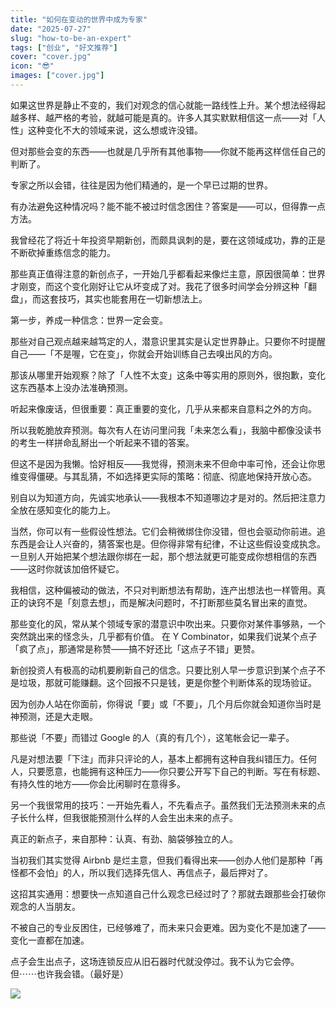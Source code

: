 ```yaml
---
title: "如何在变动的世界中成为专家"
date: "2025-07-27"
slug: "how-to-be-an-expert"
tags: ["创业", "好文推荐"]
cover: "cover.jpg"
icon: "😎"
images: ["cover.jpg"]
---
```

如果这世界是静止不变的，我们对观念的信心就能一路线性上升。某个想法经得起越多样、越严格的考验，就越可能是真的。许多人其实默默相信这一点——对「人性」这种变化不大的领域来说，这么想或许没错。



但对那些会变的东西——也就是几乎所有其他事物——你就不能再这样信任自己的判断了。



专家之所以会错，往往是因为他们精通的，是一个早已过期的世界。



有办法避免这种情况吗？能不能不被过时信念困住？答案是——可以，但得靠一点方法。



我曾经花了将近十年投资早期新创，而颇具讽刺的是，要在这领域成功，靠的正是不断砍掉重练信念的能力。



那些真正值得注意的新创点子，一开始几乎都看起来像烂主意，原因很简单：世界才刚变，而这个变化刚好让它从坏变成了对。我花了很多时间学会分辨这种「翻盘」，而这套技巧，其实也能套用在一切新想法上。



第一步，养成一种信念：世界一定会变。



那些对自己观点越来越笃定的人，潜意识里其实是认定世界静止。只要你不时提醒自己——「不是喔，它在变」，你就会开始训练自己去嗅出风的方向。



那该从哪里开始观察？除了「人性不太变」这条中等实用的原则外，很抱歉，变化这东西基本上没办法准确预测。



听起来像废话，但很重要：真正重要的变化，几乎从来都来自意料之外的方向。



所以我乾脆放弃预测。每次有人在访问里问我「未来怎么看」，我脑中都像没读书的考生一样拼命乱掰出一个听起来不错的答案。



但这不是因为我懒。恰好相反——我觉得，预测未来不但命中率可怜，还会让你思维变得僵硬。与其乱猜，不如选择更实际的策略：彻底、彻底地保持开放心态。



别自以为知道方向，先诚实地承认——我根本不知道哪边才是对的。然后把注意力全放在感知变化的能力上。



当然，你可以有一些假设性想法。它们会稍微绑住你没错，但也会驱动你前进。追东西是会让人兴奋的，猜答案也是。但你得非常有纪律，不让这些假设变成执念。
一旦别人开始把某个想法跟你绑在一起，那个想法就更可能变成你想相信的东西——这时你就该加倍怀疑它。



我相信，这种偏被动的做法，不只对判断想法有帮助，连产出想法也一样管用。真正的诀窍不是「刻意去想」，而是解决问题时，不打断那些莫名冒出来的直觉。



那些变化的风，常从某个领域专家的潜意识中吹出来。只要你对某件事够熟，一个突然跳出来的怪念头，几乎都有价值。
在 Y Combinator，如果我们说某个点子「疯了点」，那通常是称赞——搞不好还比「这点子不错」更赞。



新创投资人有极高的动机要刷新自己的信念。只要比别人早一步意识到某个点子不是垃圾，那就可能赚翻。这个回报不只是钱，更是你整个判断体系的现场验证。



因为创办人站在你面前，你得说「要」或「不要」，几个月后你就会知道你当时是神预测，还是大走眼。



那些说「不要」而错过 Google 的人（真的有几个），这笔帐会记一辈子。



凡是对想法要「下注」而非只评论的人，基本上都拥有这种自我纠错压力。任何人，只要愿意，也能拥有这种压力——你只要公开写下自己的判断。写在有标题、有持久性的地方——你会比闲聊时在意得多。



另一个我很常用的技巧：一开始先看人，不先看点子。虽然我们无法预测未来的点子长什么样，但我很能预测什么样的人会生出未来的点子。



真正的新点子，来自那种：认真、有劲、脑袋够独立的人。



当初我们其实觉得 Airbnb 是烂主意，但我们看得出来——创办人他们是那种「再怪都不会怕」的人，所以我们选择先信人、再信点子，最后押对了。



这招其实通用：想要快一点知道自己什么观念已经过时了？那就去跟那些会打破你观念的人当朋友。



不被自己的专业反困住，已经够难了，而未来只会更难。因为变化不是加速了——变化一直都在加速。



点子会生出点子，这场连锁反应从旧石器时代就没停过。我不认为它会停。
但⋯⋯也许我会错。（最好是）




![](https://prod-files-secure.s3.us-west-2.amazonaws.com/112d0858-5090-4d34-a606-b75eb8d65fd2/46476355-9cf3-4e99-9b7a-3531bc426380/1000202064.png?X-Amz-Algorithm=AWS4-HMAC-SHA256&X-Amz-Content-Sha256=UNSIGNED-PAYLOAD&X-Amz-Credential=ASIAZI2LB4664ZMEYFH5%2F20250912%2Fus-west-2%2Fs3%2Faws4_request&X-Amz-Date=20250912T054326Z&X-Amz-Expires=3600&X-Amz-Security-Token=IQoJb3JpZ2luX2VjEK3%2F%2F%2F%2F%2F%2F%2F%2F%2F%2FwEaCXVzLXdlc3QtMiJGMEQCIDaTIwRxEEqE%2FtBm5EMWrEV7GH39tKaQVBhuVtSf85cNAiBCW3VGNW49aVjVJAI7AU70sC6XRg9GolDUjg%2Ft0%2FDyjCr%2FAwglEAAaDDYzNzQyMzE4MzgwNSIMFv2cwLCH3%2BuJfJPSKtwDxLwUNM8XxH1gvPd4GYu%2Bfh76zIWzrsSc9TZPit9cWhK34mkcO%2FPPiac8AYC%2Fdlxsj2qXYIxiNBpedD9Qm65%2B90NvjYOl8hUjNQuNlZVEYSnFphpfG8Y70T9KwfPAK4F48GfVGFhinVZ8awLL3UN2e1NQsPiZ1OpcInjG46cMGZGkiFJNGW2oTn%2F5i3Y5vsjr5GKC9u7CLGpAxRfVp5fxjcNbHV8SaJrVVgDk%2BYifmDLjLGhD01nVE%2BgDOsTuATwy%2FBymGRVnJHeJOIRD0fyaEi%2FcQ8ZvK5nEqWidSzv17WNUU%2Fo05wigI4qheJl9KqrTsAN4RQUpU1xrVk0QRpLHuzUe6glIdnVZJDqW8%2BsWjaL8JbSFUZ8VXWMoI9pd%2BL5RIHY1FlLit2xUd4%2FFdjyrj1%2FVE%2FOzvt0lTbbjypaE2SrUtUTyntUUMkVDVRqFRJ1B%2BbNMKbu2y9qYyp6SjJ2iTaR63388RAKg2I2fDKM3iBQCM3pKbzxsJ5xHVyo1TileCy9RnVdyo0FM2OBSoW8kMug6rUhIvpu4dT8j3sT1y%2BWzz74ypWe4AaNa2iscDjLMKe41vhKUVgkdkkVa0gnWiN7WOGSKvQhjJXtCozUrCvJz9%2Bsl%2BSYkP2Ux2Gsw%2FL%2BOxgY6pgHv9SVoiLxY%2Fq9VNItfVx9vwLo%2F71MOovIbimDM6I%2BO1B3sNJCpBnybqUktN3QHNVziLYlqC7yp0IMxjAfiadjXZm7Sl0s7eUvVXjh19becQYG93Rp45m545TaWW6xWZ3Bz8n2520QET50ioZ2RbG0FcW%2BHnOzTAAnDJ3uTiN%2FLkw%2Fxer2W94N34B7Pd1VQpCtNIrVVgwuUzOu%2B%2FRWvteT25shNWN8M&X-Amz-Signature=cb26b19f6402b3825443b1f382d5c7bac94fe429de1ec33216ea89c80c67695d&X-Amz-SignedHeaders=host&x-amz-checksum-mode=ENABLED&x-id=GetObject)

